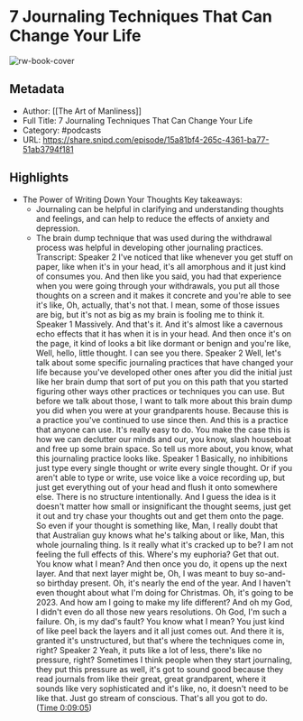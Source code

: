 # 7 Journaling Techniques That Can Change Your Life

![rw-book-cover](https://images.weserv.nl/?url=https%3A%2F%2Fimage.simplecastcdn.com%2Fimages%2F5b7d8c77-15ba-4eff-a999-2e725db21db5%2F0dbb2522-c63f-4bea-bb79-1b525d40a696%2F3000x3000%2Fart-of-manliness-cover.jpg%3Faid%3Drss_feed&w=100&h=100)

## Metadata
- Author: [[The Art of Manliness]]
- Full Title: 7 Journaling Techniques That Can Change Your Life
- Category: #podcasts
- URL: https://share.snipd.com/episode/15a81bf4-265c-4361-ba77-51ab3794f181

## Highlights
- The Power of Writing Down Your Thoughts
  Key takeaways:
  - Journaling can be helpful in clarifying and understanding thoughts and feelings, and can help to reduce the effects of anxiety and depression.
  - The brain dump technique that was used during the withdrawal process was helpful in developing other journaling practices.
  Transcript:
  Speaker 2
  I've noticed that like whenever you get stuff on paper, like when it's in your head, it's all amorphous and it just kind of consumes you. And then like you said, you had that experience when you were going through your withdrawals, you put all those thoughts on a screen and it makes it concrete and you're able to see it's like, Oh, actually, that's not that. I mean, some of those issues are big, but it's not as big as my brain is fooling me to think it.
  Speaker 1
  Massively. And that's it. And it's almost like a cavernous echo effects that it has when it is in your head. And then once it's on the page, it kind of looks a bit like dormant or benign and you're like, Well, hello, little thought. I can see you there.
  Speaker 2
  Well, let's talk about some specific journaling practices that have changed your life because you've developed other ones after you did the initial just like her brain dump that sort of put you on this path that you started figuring other ways other practices or techniques you can use. But before we talk about those, I want to talk more about this brain dump you did when you were at your grandparents house. Because this is a practice you've continued to use since then. And this is a practice that anyone can use. It's really easy to do. You make the case this is how we can declutter our minds and our, you know, slash houseboat and free up some brain space. So tell us more about, you know, what this journaling practice looks like.
  Speaker 1
  Basically, no inhibitions just type every single thought or write every single thought. Or if you aren't able to type or write, use voice like a voice recording up, but just get everything out of your head and flush it onto somewhere else. There is no structure intentionally. And I guess the idea is it doesn't matter how small or insignificant the thought seems, just get it out and try chase your thoughts out and get them onto the page. So even if your thought is something like, Man, I really doubt that that Australian guy knows what he's talking about or like, Man, this whole journaling thing. Is it really what it's cracked up to be? I am not feeling the full effects of this. Where's my euphoria? Get that out. You know what I mean? And then once you do, it opens up the next layer. And that next layer might be, Oh, I was meant to buy so-and-so birthday present. Oh, it's nearly the end of the year. And I haven't even thought about what I'm doing for Christmas. Oh, it's going to be 2023. And how am I going to make my life different? And oh my God, I didn't even do all those new years resolutions. Oh God, I'm such a failure. Oh, is my dad's fault? You know what I mean? You just kind of like peel back the layers and it all just comes out. And there it is, granted it's unstructured, but that's where the techniques come in, right?
  Speaker 2
  Yeah, it puts like a lot of less, there's like no pressure, right? Sometimes I think people when they start journaling, they put this pressure as well, it's got to sound good because they read journals from like their great, great grandparent, where it sounds like very sophisticated and it's like, no, it doesn't need to be like that. Just go stream of conscious. That's all you got to do. ([Time 0:09:05](https://share.snipd.com/snip/7530f6f5-a3f7-471c-80ac-1e24e734013c))
